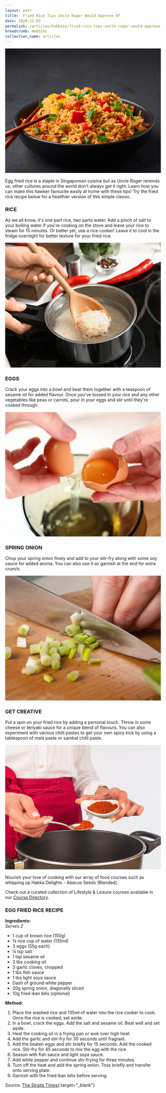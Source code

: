 ```yaml
---
layout: post
title:  Fried Rice Tips Uncle Roger Would Approve Of
date: 2020-11-03
permalink: /articles/hobbies/fried-rice-tips-uncle-roger-would-approve-of
breadcrumb: Hobbies
collection_name: articles
---
```

![Fried Rice Tips Uncle Roger Would Approve Of](/images/content-articles/hobbies/fried-rice-tips-uncle-roger-would-approve-of-img1.jpg)

Egg fried rice is a staple in Singaporean cuisine but as Uncle Roger reminds us, other cultures around the world don't always get it right. Learn how you can make this hawker favourite easily at home with these tips! Try the fried rice recipe below for a healthier version of this simple classic.

### RICE

As we all know, it's one part rice, two parts water. Add a pinch of salt to your boiling water if you're cooking on the stove and leave your rice to steam for 15 minutes. Or better yet, use a rice cooker! Leave it to cool in the fridge overnight for better texture for your fried rice.

![Fried Rice Tips Uncle Roger Would Approve Of](/images/content-articles/hobbies/fried-rice-tips-uncle-roger-would-approve-of-img2.jpg)

### EGGS

Crack your eggs into a bowl and beat them together with a teaspoon of sesame oil for added flavour. Once you've tossed in your rice and any other vegetables like peas or carrots, pour in your eggs and stir until they're cooked through.

![Fried Rice Tips Uncle Roger Would Approve Of](/images/content-articles/hobbies/fried-rice-tips-uncle-roger-would-approve-of-img3.jpg)

### SPRING ONION

Chop your spring onion finely and add to your stir-fry along with some soy sauce for added aroma. You can also use it as garnish at the end for extra crunch.

![Fried Rice Tips Uncle Roger Would Approve Of](/images/content-articles/hobbies/fried-rice-tips-uncle-roger-would-approve-of-img4.jpg)

### GET CREATIVE

Put a spin on your fried rice by adding a personal touch. Throw in some cheese or teriyaki sauce for a unique blend of flavours. You can also experiment with various chilli pastes to get your own spicy kick by using a tablespoon of mala paste or sambal chilli paste.

![Fried Rice Tips Uncle Roger Would Approve Of](/images/content-articles/hobbies/fried-rice-tips-uncle-roger-would-approve-of-img5.jpg)

Nourish your love of cooking with our array of food courses such as whipping up Hakka Delights - Abacus Seeds (Blended).

Check out a curated collection of Lifestyle & Leisure courses available in our [Course Directory](../../course-directory/lifestyle-and-leisure/).


### EGG FRIED RICE RECIPE
**Ingredients:**<br>
*Serves 2*

- 1 cup of brown rice (150g)
- ¾ rice cup of water (135ml)
- 3 eggs (55g each)
- ¼ tsp salt
- 1 tsp sesame oil
- 2 tbs cooking oil
- 3 garlic cloves, chopped
- 1 tbs fish sauce
- 1 tbs light soya sauce
- Dash of ground white pepper
- 20g spring onion, diagonally sliced
- 10g fried ikan bilis (optional)
 

**Method:**
1. Place the washed rice and 135ml of water into the rice cooker to cook. Once the rice is cooked, set aside.
2. In a bowl, crack the eggs. Add the salt and sesame oil. Beat well and set aside.
3. Heat the cooking oil in a frying pan or wok over high heat.
4. Add the garlic and stir-fry for 30 seconds until fragrant.
5. Add the beaten eggs and stir briefly for 15 seconds. Add the cooked rice. Stir-fry for 45 seconds to mix the egg with the rice.
6. Season with fish sauce and light soya sauce.
7. Add white pepper and continue stir-frying for three minutes.
8. Turn off the heat and add the spring onion. Toss briefly and transfer onto serving plate.
9. Garnish with the fried ikan bilis before serving.


Source: [The Straits Times](https://www.straitstimes.com/lifestyle/food/comfort-cooking-healthy-recipes){:target="_blank"}